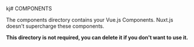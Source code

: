 kj# COMPONENTS

The components directory contains your Vue.js Components.
Nuxt.js doesn't supercharge these components.

**This directory is not required, you can delete it if you don't want to use it.**

